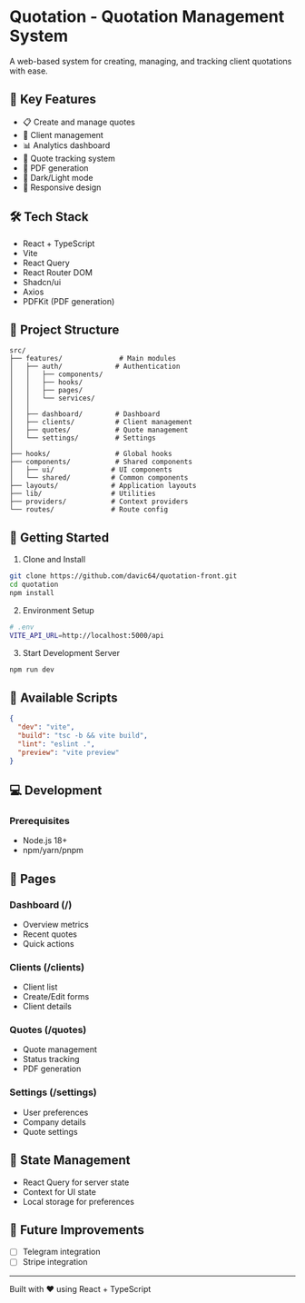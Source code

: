 # Quotation - Quotation Management System

A web-based system for creating, managing, and tracking client quotations with ease.

## 🚀 Key Features

- 📋 Create and manage quotes
- 👥 Client management
- 📊 Analytics dashboard
- 📅 Quote tracking system
- 📑 PDF generation
- 🌙 Dark/Light mode
- 📱 Responsive design

## 🛠️ Tech Stack

- React + TypeScript
- Vite
- React Query
- React Router DOM
- Shadcn/ui
- Axios
- PDFKit (PDF generation)

## 📁 Project Structure

```
src/
├── features/              # Main modules
│   ├── auth/             # Authentication
│   │   ├── components/
│   │   ├── hooks/
│   │   ├── pages/
│   │   └── services/
│   │
│   ├── dashboard/        # Dashboard
│   ├── clients/          # Client management
│   ├── quotes/           # Quote management
│   └── settings/         # Settings
│
├── hooks/                # Global hooks
├── components/           # Shared components
│   ├── ui/              # UI components
│   └── shared/          # Common components
├── layouts/             # Application layouts
├── lib/                 # Utilities
├── providers/           # Context providers
└── routes/              # Route config
```

## 🚀 Getting Started

1. Clone and Install

```bash
git clone https://github.com/davic64/quotation-front.git
cd quotation
npm install
```

2. Environment Setup

```bash
# .env
VITE_API_URL=http://localhost:5000/api
```

3. Start Development Server

```bash
npm run dev
```

## 📝 Available Scripts

```json
{
  "dev": "vite",
  "build": "tsc -b && vite build",
  "lint": "eslint .",
  "preview": "vite preview"
}
```

## 💻 Development

### Prerequisites

- Node.js 18+
- npm/yarn/pnpm

## 📱 Pages

### Dashboard (/)

- Overview metrics
- Recent quotes
- Quick actions

### Clients (/clients)

- Client list
- Create/Edit forms
- Client details

### Quotes (/quotes)

- Quote management
- Status tracking
- PDF generation

### Settings (/settings)

- User preferences
- Company details
- Quote settings

## 🔄 State Management

- React Query for server state
- Context for UI state
- Local storage for preferences

## 🎯 Future Improvements

- [ ] Telegram integration
- [ ] Stripe integration

---

Built with ❤️ using React + TypeScript

